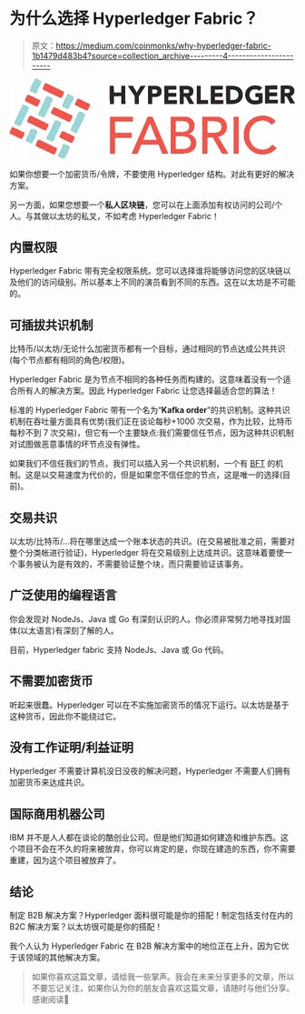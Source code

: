 # 为什么选择 Hyperledger Fabric？

> 原文：<https://medium.com/coinmonks/why-hyperledger-fabric-1b1479d483b4?source=collection_archive---------4----------------------->

![](img/271becb0d64cd166adcb9831cc44f0e8.png)

如果你想要一个加密货币/令牌，不要使用 Hyperledger 结构。对此有更好的解决方案。

另一方面，如果您想要一个**私人区块链**，您可以在上面添加有权访问的公司/个人。与其做以太坊的私叉，不如考虑 Hyperledger Fabric！

## 内置权限

Hyperledger Fabric 带有完全权限系统。您可以选择谁将能够访问您的区块链以及他们的访问级别。所以基本上不同的演员看到不同的东西。这在以太坊是不可能的。

## **可插拔**共识机制

比特币/以太坊/无论什么加密货币都有一个目标，通过相同的节点达成公共共识(每个节点都有相同的角色/权限)。

Hyperledger Fabric 是为节点不相同的各种任务而构建的。这意味着没有一个适合所有人的解决方案。因此 Hyperledger Fabric 让您选择最适合您的算法！

标准的 Hyperledger Fabric 带有一个名为“**Kafka order**”的共识机制。这种共识机制在吞吐量方面具有优势(我们正在谈论每秒+1000 次交易，作为比较，比特币每秒不到 7 次交易)，但它有一个主要缺点:我们需要信任节点，因为这种共识机制对试图做恶意事情的坏节点没有弹性。

如果我们不信任我们的节点，我们可以插入另一个共识机制，一个有 [BFT](/loom-network/understanding-blockchain-fundamentals-part-1-byzantine-fault-tolerance-245f46fe8419) 的机制。这是以交易速度为代价的，但是如果您不信任您的节点，这是唯一的选择(目前)。

## 交易共识

以太坊/比特币/…将在哪里达成一个账本状态的共识。(在交易被批准之前，需要对整个分类帐进行验证)，Hyperledger 将在交易级别上达成共识。这意味着要使一个事务被认为是有效的，不需要验证整个块，而只需要验证该事务。

## 广泛使用的编程语言

你会发现对 NodeJs、Java 或 Go 有深刻认识的人。你必须非常努力地寻找对固体(以太语言)有深刻了解的人。

目前，Hyperledger fabric 支持 NodeJs、Java 或 Go 代码。

## 不需要加密货币

听起来很蠢。Hyperledger 可以在不实施加密货币的情况下运行。以太坊是基于这种货币，因此你不能绕过它。

## 没有工作证明/利益证明

Hyperledger 不需要计算机没日没夜的解决问题，Hyperledger 不需要人们拥有加密货币来达成共识。

## 国际商用机器公司

IBM 并不是人人都在谈论的酷创业公司。但是他们知道如何建造和维护东西。这个项目不会在不久的将来被放弃，你可以肯定的是，你现在建造的东西，你不需要重建，因为这个项目被放弃了。

## 结论

制定 B2B 解决方案？Hyperledger 面料很可能是你的搭配！制定包括支付在内的 B2C 解决方案？以太坊很可能是你的搭配！

我个人认为 Hyperledger Fabric 在 B2B 解决方案中的地位正在上升，因为它优于该领域的其他解决方案。

> 如果你喜欢这篇文章，请给我一些掌声。我会在未来分享更多的文章，所以不要忘记关注，如果你认为你的朋友会喜欢这篇文章，请随时与他们分享。感谢阅读👐